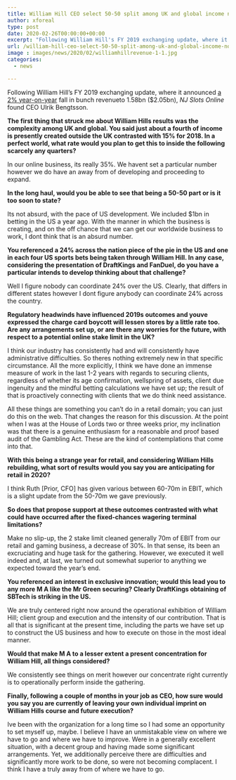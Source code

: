 ```yaml
---
title: William Hill CEO select 50-50 split among UK and global income not nonsensical long term
author: xforeal 
type: post
date: 2020-02-26T00:00:00+00:00
excerpt: "Following William Hill's FY 2019 exchanging update, where it announced a 2&amp;percnt; year-on-year fall in bunch revenueto 1 "
url: /william-hill-ceo-select-50-50-split-among-uk-and-global-income-not-nonsensical-long-term/
image : images/news/2020/02/williamhillrevenue-1-1.jpg
categories:
  - news

---
```

Following William Hill&#8217;s FY 2019 exchanging update, where it announced [a 2&percnt; year-on-year][1] fall in bunch revenueto 1.58bn ($2.05bn), _NJ Slots Online_ found CEO Ulrik Bengtsson. 

**The first thing that struck me about William Hills results was the complexity among UK and global. You said just about a fourth of income is presently created outside the UK contrasted with 15&percnt; for 2018. In a perfect world, what rate would you plan to get this to inside the following scarcely any quarters?** 

In our online business, its really 35&percnt;. We havent set a particular number however we do have an away from of developing and proceeding to expand. 

**In the long haul, would you be able to see that being a 50-50 part or is it too soon to state?** 

Its not absurd, with the pace of US development. We included $1bn in betting in the US a year ago. With the manner in which the business is creating, and on the off chance that we can get our worldwide business to work, I dont think that is an absurd number. 

**You referenced a 24&percnt; across the nation piece of the pie in the US and one in each four US sports bets being taken through William Hill. In any case, considering the presentation of DraftKings and FanDuel, do you have a particular intends to develop thinking about that challenge?** 

Well I figure nobody can coordinate 24&percnt; over the US. Clearly, that differs in different states however I dont figure anybody can coordinate 24&percnt; across the country. 

**Regulatory headwinds have influenced 2019s outcomes and youve expressed the charge card boycott will lessen stores by a little rate too. Are any arrangements set up, or are there any worries for the future, with respect to a potential online stake limit in the UK?** 

I think our industry has consistently had and will consistently have administrative difficulties. So theres nothing extremely new in that specific circumstance. All the more explicitly, I think we have done an immense measure of work in the last 1-2 years with regards to securing clients, regardless of whether its age confirmation, wellspring of assets, client due ingenuity and the mindful betting calculations we have set up; the result of that is proactively connecting with clients that we do think need assistance. 

All these things are something you can&#8217;t do in a retail domain; you can just do this on the web. That changes the reason for this discussion. At the point when I was at the House of Lords two or three weeks prior, my inclination was that there is a genuine enthusiasm for a reasonable and proof based audit of the Gambling Act. These are the kind of contemplations that come into that. 

**With this being a strange year for retail, and considering William Hills rebuilding, what sort of results would you say you are anticipating for retail in 2020?** 

I think Ruth [Prior, CFO] has given various between 60-70m in EBIT, which is a slight update from the 50-70m we gave previously. 

**So does that propose support at these outcomes contrasted with what could have occurred after the fixed-chances wagering terminal limitations?** 

Make no slip-up, the 2 stake limit cleaned generally 70m of EBIT from our retail and gaming business, a decrease of 30&percnt;. In that sense, its been an excruciating and huge task for the gathering. However, we executed it well indeed and, at last, we turned out somewhat superior to anything we expected toward the year&#8217;s end. 

**You referenced an interest in exclusive innovation; would this lead you to any more M A like the Mr Green securing? Clearly DraftKings obtaining of SBTech is striking in the US.** 

We are truly centered right now around the operational exhibition of William Hill; client group and execution and the intensity of our contribution. That is all that is significant at the present time, including the parts we have set up to construct the US business and how to execute on those in the most ideal manner. 

**Would that make M A to a lesser extent a present concentration for William Hill, all things considered?** 

We consistently see things on merit however our concentrate right currently is to operationally perform inside the gathering. 

**Finally, following a couple of months in your job as CEO, how sure would you say you are currently of leaving your own individual imprint on William Hills course and future execution?** 

Ive been with the organization for a long time so I had some an opportunity to set myself up, maybe. I believe I have an unmistakable view on where we have to go and where we have to improve. Were in a generally excellent situation, with a decent group and having made some significant arrangements. Yet, we additionally perceive there are difficulties and significantly more work to be done, so were not becoming complacent. I think I have a truly away from of where we have to go.

 [1]: #